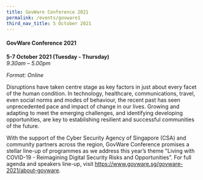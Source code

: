 ```yaml
---
title: GovWare Conference 2021
permalink: /events/govware1
third_nav_title: 5 October 2021
---
```

#### **GovWare Conference 2021**

**5-7 October 2021 (Tuesday - Thursday)**  
*9.30am – 5.00pm*

*Format: Online*

Disruptions have taken centre stage as key factors in just about every facet of the human condition. In technology, healthcare, communications, travel, even social norms and modes of behaviour, the recent past has seen unprecedented pace and impact of change in our lives. Growing and adapting to meet the emerging challenges, and identifying developing opportunities, are key to establishing resilient and successful communities of the future.

With the support of the Cyber Security Agency of Singapore (CSA) and community partners across the region, GovWare Conference promises a stellar line-up of programmes as we address this year’s theme "Living with COVID-19 - Reimagining Digital Security Risks and Opportunities”. For full agenda and speakers line-up, visit <a href="https://www.govware.sg/govware-2021/about-govware" target="_blank">https://www.govware.sg/govware-2021/about-govware</a>.